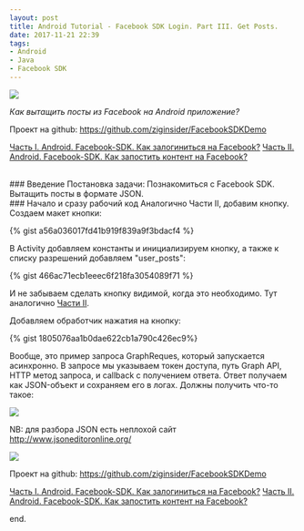 ```yaml
---
layout: post
title: Android Tutorial - Facebook SDK Login. Part III. Get Posts.
date: 2017-11-21 22:39
tags:
- Android
- Java
- Facebook SDK
---
```

<img src="{{ site.baseurl }}/images/facebook-login_small.png">
<br>

*Как вытащить посты из Facebook на Android приложение?*

Проект на github: <a href="https://github.com/ziginsider/FacebookSDKDemo/tree/get_post">https://github.com/ziginsider/FacebookSDKDemo</a>

<a href="https://ziginsider.github.io/Facebook_SDK_Login/">Часть I. Android. Facebook-SDK. Как залогиниться на Facebook?</a>
<a href="https://ziginsider.github.io/Facebook_SDK_Login_2/">Часть II. Android. Facebook-SDK. Как запостить контент на Facebook?</a>

<br>
### Введение
Постановка задачи: Познакомиться с Facebook SDK. Вытащить посты в формате JSON.

<br>
### Начало и сразу рабочий код
Аналогично Части II, добавим кнопку. Создаем макет кнопки:

{% gist a56a036017fd41b919f839a9f3bdacf4 %}

В Activity добавляем константы и инициализируем кнопку, а также к списку разрешений добавляем "user_posts":

{% gist 466ac71ecb1eeec6f218fa3054089f71 %}

И не забываем сделать кнопку видимой, когда это необходимо. Тут аналогично <a href="https://ziginsider.github.io/Facebook_SDK_Login_2/">Части II</a>.

Добавляем обработчик нажатия на кнопку:

{% gist 1805076aa1b0dae622cb1a790c426ec9%}

Вообще, это пример запроса GraphReques, который запускается асинхронно. В запросе мы указываем токен доступа, путь Graph API, HTTP метод запроса, и сallback c получением ответа. Ответ получаем как JSON-объект и сохраняем его в логах. Должны получить что-то такое:

<img src="{{ site.baseurl }}/images/json_posts.jpg">

NB: для разбора JSON есть неплохой сайт http://www.jsoneditoronline.org/

<img src="{{ site.baseurl }}/images/jsoneditor.jpg">

Проект на github: <a href="https://github.com/ziginsider/FacebookSDKDemo/tree/get_post">https://github.com/ziginsider/FacebookSDKDemo</a>

<a href="https://ziginsider.github.io/Facebook_SDK_Login/">Часть I. Android. Facebook-SDK. Как залогиниться на Facebook?</a>
<a href="https://ziginsider.github.io/Facebook_SDK_Login_2/">Часть II. Android. Facebook-SDK. Как запостить контент на Facebook?</a>

end.

